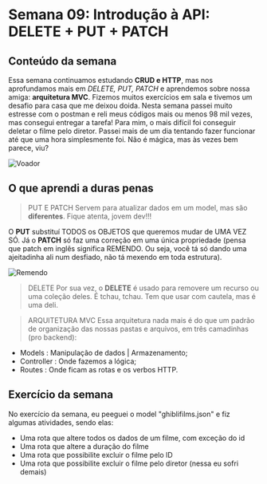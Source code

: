 # Semana 09: Introdução à API: DELETE + PUT + PATCH

## Conteúdo da semana 
Essa semana continuamos estudando **CRUD e HTTP**, mas nos aprofundamos mais em *DELETE, PUT, PATCH* e aprendemos sobre nossa amiga: **arquitetura MVC**.
Fizemos muitos exercícios em sala e tivemos um desafio para casa que me deixou doida.
Nesta semana passei muito estresse com o postman e reli meus códigos mais ou menos 98 mil vezes, mas consegui entregar a tarefa! Para mim, o mais difícil foi conseguir deletar o filme pelo diretor. Passei mais de um dia tentando fazer funcionar até que uma hora simplesmente foi. Não é mágica, mas às vezes bem parece, viu?

![Voador](https://24.media.tumblr.com/2188dbbbc7f4b782464627332e7620c5/tumblr_mi2o3nppVV1rmae3so2_250.gif)

## O que aprendi a duras penas

> PUT E PATCH
Servem para atualizar dados em um model, mas são **diferentes**. Fique atenta, jovem dev!!!

O **PUT** substituí TODOS os OBJETOS que queremos mudar de UMA VEZ SÓ. Já o **PATCH** só faz uma correção em uma única propriedade (pensa que patch em inglês significa REMENDO. Ou seja, você tá só dando uma ajeitadinha ali num desfiado, não tá mexendo em toda estrutura).

![Remendo](https://s.dicio.com.br/remendo.jpg)

> DELETE
Por sua vez, o **DELETE** é usado para removere um recurso ou uma coleção deles. É tchau, tchau. Tem que usar com cautela, mas é uma deli.

> ARQUITETURA MVC
Essa arquitetura nada mais é do que um padrão de organização das nossas pastas e arquivos, em três camadinhas (pro backend): 

- Models : Manipulação de dados | Armazenamento;
- Controller : Onde fazemos a lógica;
- Routes : Onde ficam as rotas e os verbos HTTP.

## Exercício da semana
No exercício da semana, eu peeguei o model "ghiblifilms.json" e fiz algumas atividades, sendo elas:

- Uma rota que altere todos os dados de um filme, com exceção do id
- Uma rota que altere a duração do filme
- Uma rota que possibilite excluir o filme pelo ID
- Uma rota que possibilite excluir o filme pelo diretor (nessa eu sofri demais)


